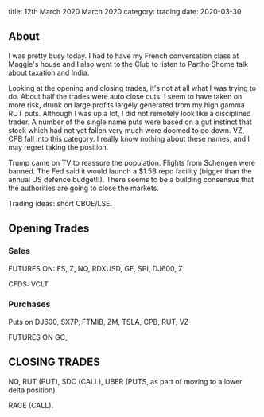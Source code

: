 title:  12th March 2020 March 2020
category: trading
date: 2020-03-30

## About

I was pretty busy today. I had to have my French conversation class at Maggie's house and I also went to the Club to listen to Partho Shome talk about taxation and India.

Looking at the opening and closing trades, it's not at all what I was trying to do. About half the trades were auto close outs. I seem to have taken on more risk, drunk on large profits largely generated from my high gamma RUT puts. Although I was up a lot, I did not remotely look like a disciplined trader. A number of the single name puts were based on a gut instinct that stock which had not yet fallen very much were doomed to go down. VZ, CPB fall into this category. I really know nothing about these names, and I may regret taking the position.

Trump came on TV to reassure the population. Flights from Schengen were banned. The Fed said it would launch a $1.5B repo facility \(bigger than the annual US defence budget!!\). There seems to be a building consensus that the authorities are going to close the markets.

Trading ideas: short CBOE/LSE.

## Opening Trades

### Sales

FUTURES ON: ES, Z, NQ, RDXUSD, GE, SPI, DJ600, Z

CFDS: VCLT

### Purchases

Puts on DJ600, SX7P, FTMIB, ZM, TSLA, CPB, RUT, VZ

FUTURES ON GC,

## CLOSING TRADES

NQ, RUT \(PUT\), SDC \(CALL\), UBER \(PUTS, as part of moving to a lower delta position\).

RACE \(CALL\).

